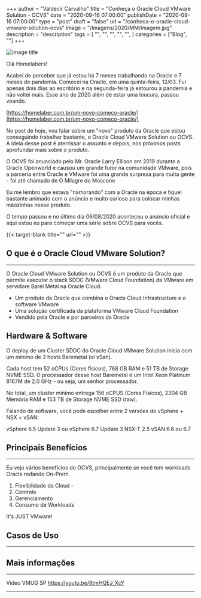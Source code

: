 


+++
author = "Valdecir Carvalho"
title = "Conheça o Oracle Cloud VMware Solution - OCVS"
date = "2020-09-16 07:00:00"
publishDate = "2020-09-16 07:00:00"
type = "post"
draft = "false"
url = "/conheca-o-oracle-cloud-vmware-solution-ocvs"
image = "/imagens/2020/MM/imagem.jpg"
description = "description"
tags = [
    "",
    "",
    "",
	"",
    "",
]
categories = ["Blog", ""]
+++

![image title](/imagens/2020/MM/imagem.jpg)

Olá Homelabers!

Acabei de perceber que já estou há 7 meses trabalhando na Oracle e 7 meses de pandemia. Comecei na Oracle, em uma quinta-feira, 12/03. Fui apenas dois dias ao escritório e na segunda-feira já estourou a pandemia e não voltei mais. Esse ano de 2020 além de estar uma loucura, passou voando. 

[https://homelaber.com.br/um-novo-comeco-oracle/](https://homelaber.com.br/um-novo-comeco-oracle/)

No post de hoje, vou falar sobre um "novo" produto da Oracle que estou conseguindo trabalhar bastante, o Oracle Cloud VMware Solution ou OCVS. A ideia desse post é aterrissar o assunto e depois, nos próximos posts aprofundar mais sobre o produto.

O OCVS foi anunciado pelo Mr. Oracle Larry Ellison em 2019 durante a Oracle Openworld e causou um grande furor na comunidade VMware, pois a parceria entre Oracle e VMware foi uma grande surpresa para muita gente - foi até chamado de O Milagre do Moscone

Eu me lembro que estava "namorando" com a Oracle na época e fiquei bastante animado com o anúncio e muito curioso para colocar minhas mãozinhas nesse produto.

O tempo passou e no último dia 06/08/2020 aconteceu o anúncio oficial e aqui estou eu para começar uma série sobre OCVS para vocês.

{{< target-blank title="" url="" >}}

## O que é o Oracle Cloud VMware Solution?
----
O Oracle Cloud VMware Solution ou OCVS é um produto da Oracle que permite executar o stack SDDC (VMware Cloud Foundation) da VMware em servidore Barel Metal na Oracle Cloud.

 - Um produto da Oracle que combina o Oracle Cloud Infrastructure e o
   software VMware
 - Uma solução certificada da plataforma VMware Cloud Foundation  
 - Vendido pela Oracle e por parceiros da Oracle

## Hardware & Software
 
O deploy de  um Cluster SDDC do Oracle Cloud VMware Solution inicia com um mínimo de 3 hosts Baremetal (oi vSan).

Cada host tem 52 oCPUs (Cores físicos), 768 GB RAM e 51 TB de Storage NVME SSD. O processador desse host Baremetal é um Intel Xeon Platinum 8167M de 2.0 GHz - ou seja, um senhor processador. 

No total, um cluster mínimo entrega 156 oCPUS (Cores Físicos), 2304 GB Memória RAM e 153 TB de Storage NVME SSD (raw). 

Falando de software, você pode escolher entre 2 versões do vSphere + NSX + vSAN:

vSphere 6.5 Update 3 ou vSphere 6.7 Update 3
NSX-T 2.5
vSAN 6.6 ou 6.7

## Principais Benefícios
----

Eu vejo vários benefícios do OCVS, principalmente se você tem workloads Oracle rodando On-Prem. 

1. Flexibilidade da Cloud - 
2. Controle
3. Gerenciamento
4. Consumo de Workloads

It's JUST VMware!
## Casos de Uso
----

## Mais informações
----
Video VMUG SP
https://youtu.be/8tmHQEJ_XcY

----
<!--stackedit_data:
eyJoaXN0b3J5IjpbMTQ2NDE3Mjk3OCw1MTc2NjUwODUsLTg4OD
Q0NjkyMiwtMTk3ODg5MzE0MSwxODg1NDkyNjc2LDQ1MDY2NDYx
Ml19
-->